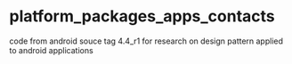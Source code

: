 platform_packages_apps_contacts
===============================

code from android souce tag 4.4_r1 for research on design pattern applied to android applications

